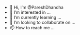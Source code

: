 - 👋 Hi, I’m @PareshDhandha
- 👀 I’m interested in ...
- 🌱 I’m currently learning ...
- 💞️ I’m looking to collaborate on ...
- 📫 How to reach me ...

<!---
PareshDhandha/PareshDhandha is a ✨ special ✨ repository because its `README.md` (this file) appears on your GitHub profile.
You can click the Preview link to take a look at your changes.
--->
